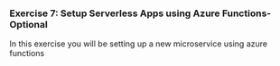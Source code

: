 ### Exercise 7: Setup Serverless Apps using Azure Functions-Optional

  In this exercise you will be setting up a new microservice using azure functions
